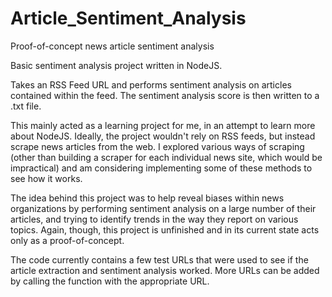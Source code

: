 # Article_Sentiment_Analysis
Proof-of-concept news article sentiment analysis

Basic sentiment analysis project written in NodeJS.

Takes an RSS Feed URL and performs sentiment analysis on articles contained within the feed. The sentiment analysis score is then
written to a .txt file.

This mainly acted as a learning project for me, in an attempt to learn more about NodeJS. Ideally, the project wouldn't rely on
RSS feeds, but instead scrape news articles from the web. I explored various ways of scraping (other than building a scraper for each
individual news site, which would be impractical) and am considering implementing some of these methods to see how it works.

The idea behind this project was to help reveal biases within news organizations by performing sentiment analysis on a large number of
their articles, and trying to identify trends in the way they report on various topics. Again, though, this project is unfinished and
in its current state acts only as a proof-of-concept.

The code currently contains a few test URLs that were used to see if the article extraction and sentiment analysis worked. More URLs can
be added by calling the function with the appropriate URL.
